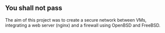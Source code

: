 ## You shall not pass 
The aim of this project was to create a secure network between VMs, integrating a web server (nginx) and a firewall using OpenBSD and FreeBSD. 
